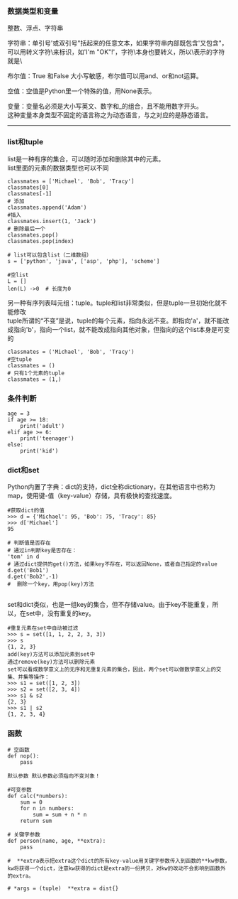 ### 数据类型和变量
整数、浮点、字符串  

字符串：单引号'或双引号"括起来的任意文本，如果字符串内部既包含'又包含"，可以用转义字符\来标识，如'I\'m \"OK\"!'，字符\本身也要转义，所以\\表示的字符就是\   

布尔值：True 和False 大小写敏感，布尔值可以用and、or和not运算。  

空值：空值是Python里一个特殊的值，用None表示。  

变量：变量名必须是大小写英文、数字和_的组合，且不能用数字开头。  
这种变量本身类型不固定的语言称之为动态语言，与之对应的是静态语言。  


---  

### list和tuple  
list是一种有序的集合，可以随时添加和删除其中的元素。  
list里面的元素的数据类型也可以不同  
```
classmates = ['Michael', 'Bob', 'Tracy']
classmates[0]
classmates[-1]
# 添加
classmates.append('Adam')
#插入
classmates.insert(1, 'Jack')
# 删除最后一个
classmates.pop() 
classmates.pop(index)

# list可以包含list（二维数组）
s = ['python', 'java', ['asp', 'php'], 'scheme']

#空list
L = []
len(L) ->0  # 长度为0
```

另一种有序列表叫元组：tuple。tuple和list非常类似，但是tuple一旦初始化就不能修改  
tuple所谓的“不变”是说，tuple的每个元素，指向永远不变。即指向'a'，就不能改成指向'b'，指向一个list，就不能改成指向其他对象，但指向的这个list本身是可变的  
```
classmates = ('Michael', 'Bob', 'Tracy')
#空tuple
classmates = ()
# 只有1个元素的tuple
classmates = (1,)
```

### 条件判断
```
age = 3
if age >= 18:
    print('adult')
elif age >= 6:
    print('teenager')
else:
    print('kid')
```

### dict和set
Python内置了字典：dict的支持，dict全称dictionary，在其他语言中也称为map，使用键-值（key-value）存储，具有极快的查找速度。
```
#获取dict的值
>>> d = {'Michael': 95, 'Bob': 75, 'Tracy': 85}
>>> d['Michael']
95

# 判断值是否存在
# 通过in判断key是否存在：
'tom' in d 
# 通过dict提供的get()方法，如果key不存在，可以返回None，或者自己指定的value
d.get('Bob1')
d.get('Bob2',-1)
#  删除一个key，用pop(key)方法


```
set和dict类似，也是一组key的集合，但不存储value。由于key不能重复，所以，在set中，没有重复的key。  
```
#重复元素在set中自动被过滤
>>> s = set([1, 1, 2, 2, 3, 3])
>>> s
{1, 2, 3}
add(key)方法可以添加元素到set中
通过remove(key)方法可以删除元素
set可以看成数学意义上的无序和无重复元素的集合，因此，两个set可以做数学意义上的交集、并集等操作：
>>> s1 = set([1, 2, 3])
>>> s2 = set([2, 3, 4])
>>> s1 & s2
{2, 3}
>>> s1 | s2
{1, 2, 3, 4}
```

### 函数
```
# 空函数
def nop():
    pass

默认参数 默认参数必须指向不变对象！

#可变参数
def calc(*numbers):
    sum = 0
    for n in numbers:
        sum = sum + n * n
    return sum

# 关键字参数
def person(name, age, **extra):
    pass

#  **extra表示把extra这个dict的所有key-value用关键字参数传入到函数的**kw参数，kw将获得一个dict，注意kw获得的dict是extra的一份拷贝，对kw的改动不会影响到函数外的extra。

# *args = (tuple)  **extra = dist{}


```